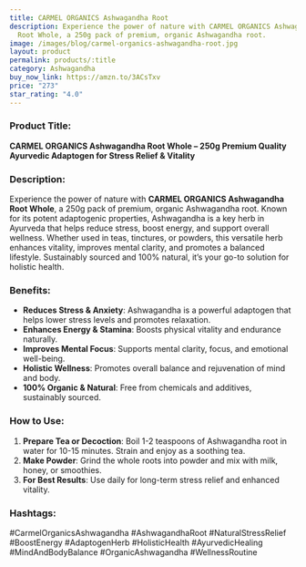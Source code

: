 ```yaml
---
title: CARMEL ORGANICS Ashwagandha Root
description: Experience the power of nature with CARMEL ORGANICS Ashwagandha
  Root Whole, a 250g pack of premium, organic Ashwagandha root.
image: /images/blog/carmel-organics-ashwagandha-root.jpg
layout: product
permalink: products/:title
category: Ashwagandha
buy_now_link: https://amzn.to/3ACsTxv
price: "273"
star_rating: "4.0"
---
```

### Product Title:
**CARMEL ORGANICS Ashwagandha Root Whole – 250g Premium Quality Ayurvedic Adaptogen for Stress Relief & Vitality**

### Description:
Experience the power of nature with **CARMEL ORGANICS Ashwagandha Root Whole**, a 250g pack of premium, organic Ashwagandha root. Known for its potent adaptogenic properties, Ashwagandha is a key herb in Ayurveda that helps reduce stress, boost energy, and support overall wellness. Whether used in teas, tinctures, or powders, this versatile herb enhances vitality, improves mental clarity, and promotes a balanced lifestyle. Sustainably sourced and 100% natural, it’s your go-to solution for holistic health.

### Benefits:
- **Reduces Stress & Anxiety**: Ashwagandha is a powerful adaptogen that helps lower stress levels and promotes relaxation.
- **Enhances Energy & Stamina**: Boosts physical vitality and endurance naturally.
- **Improves Mental Focus**: Supports mental clarity, focus, and emotional well-being.
- **Holistic Wellness**: Promotes overall balance and rejuvenation of mind and body.
- **100% Organic & Natural**: Free from chemicals and additives, sustainably sourced.

### How to Use:
1. **Prepare Tea or Decoction**: Boil 1-2 teaspoons of Ashwagandha root in water for 10-15 minutes. Strain and enjoy as a soothing tea.
2. **Make Powder**: Grind the whole roots into powder and mix with milk, honey, or smoothies.
3. **For Best Results**: Use daily for long-term stress relief and enhanced vitality.

### Hashtags:
#CarmelOrganicsAshwagandha #AshwagandhaRoot #NaturalStressRelief #BoostEnergy #AdaptogenHerb #HolisticHealth #AyurvedicHealing #MindAndBodyBalance #OrganicAshwagandha #WellnessRoutine

